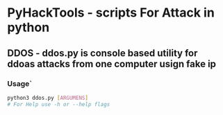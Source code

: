 # PyHackTools - scripts For Attack in python

## DDOS - ddos.py is console based utility for ddoas attacks from one computer usign fake ip
### Usage\`
```bash
python3 ddos.py [ARGUMENS]
# For Help use -h or --help flags
```
